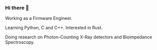 ### Hi there 👋

<!--
**DuzaBF/DuzaBF** is a ✨ _special_ ✨ repository because its `README.md` (this file) appears on your GitHub profile. -->

Working as a Firmware Engineer.

Learning Python, C and C++. Interested in Rust.

Doing research on Photon-Counting X-Ray detectors and Bioimpedance Spectroscopy.
